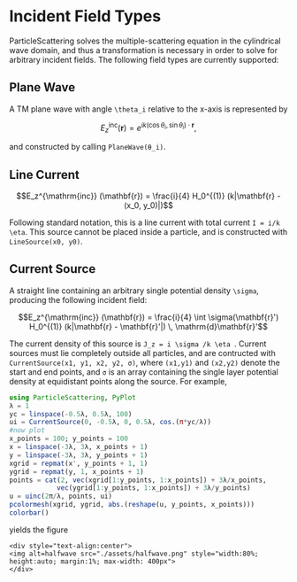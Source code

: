 # Incident Field Types

ParticleScattering solves the multiple-scattering equation in the cylindrical
wave domain, and thus a transformation is necessary in order to solve for arbitrary incident fields. The following field types are currently supported:

## Plane Wave

A TM plane wave with angle ``\theta_i`` relative to the x-axis is represented by
```math
E_z^{\mathrm{inc}} (\mathbf{r}) = e^{ik(\cos \theta_i, \, \sin \theta_i) \cdot \mathbf{r}},
```
and constructed by calling `PlaneWave(θ_i)`.

## Line Current

```math
E_z^{\mathrm{inc}} (\mathbf{r}) = \frac{i}{4} H_0^{(1)} (k|\mathbf{r} - (x_0, y_0)|)
```

Following standard notation, this is a line current with total current ``I = i/k \eta``. This source cannot be placed inside a particle, and is constructed with `LineSource(x0, y0)`.

## Current Source

A straight line containing an arbitrary single potential density `\sigma`, producing the following incident field:

```math
E_z^{\mathrm{inc}} (\mathbf{r}) = \frac{i}{4} \int \sigma(\mathbf{r}') H_0^{(1)} (k|\mathbf{r} - \mathbf{r}'|) \, \mathrm{d}\mathbf{r}'
```

The current density of this source is ``J_z = i \sigma /k \eta ``. Current
sources must lie completely outside all particles, and are contructed with `CurrentSource(x1, y1, x2, y2, σ)`, where `(x1,y1)` and `(x2,y2)` denote the start and end points, and `σ` is an array containing the single layer potential density at equidistant points along the source. For example,
```julia
using ParticleScattering, PyPlot
λ = 1
yc = linspace(-0.5λ, 0.5λ, 100)
ui = CurrentSource(0, -0.5λ, 0, 0.5λ, cos.(π*yc/λ))
#now plot
x_points = 100; y_points = 100
x = linspace(-3λ, 3λ, x_points + 1)
y = linspace(-3λ, 3λ, y_points + 1)
xgrid = repmat(x', y_points + 1, 1)
ygrid = repmat(y, 1, x_points + 1)
points = cat(2, vec(xgrid[1:y_points, 1:x_points]) + 3λ/x_points,
            vec(ygrid[1:y_points, 1:x_points]) + 3λ/y_points)
u = uinc(2π/λ, points, ui)
pcolormesh(xgrid, ygrid, abs.(reshape(u, y_points, x_points)))
colorbar()
```
yields the figure
```@raw html
<div style="text-align:center">
<img alt=halfwave src="./assets/halfwave.png" style="width:80%; height:auto; margin:1%; max-width: 400px">
</div>
```
